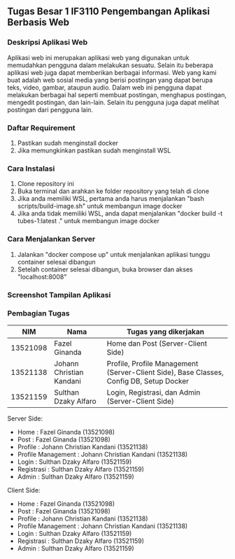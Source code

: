 ## Tugas Besar 1 IF3110 Pengembangan Aplikasi Berbasis Web

### Deskripsi Aplikasi Web

Aplikasi web ini merupakan aplikasi web yang digunakan untuk memudahkan pengguna dalam melakukan sesuatu. Selain itu beberapa aplikasi web juga dapat memberikan berbagai informasi. Web yang kami buat adalah web sosial media yang berisi postingan yang dapat berupa teks, video, gambar, ataupun audio. Dalam web ini pengguna dapat melakukan berbagai hal seperti membuat postingan, menghapus postingan, mengedit postingan, dan lain-lain. Selain itu pengguna juga dapat melihat postingan dari pengguna lain.

### Daftar Requirement

1. Pastikan sudah menginstall docker
2. Jika memungkinkan pastikan sudah menginstall WSL

### Cara Instalasi

1. Clone repository ini
2. Buka terminal dan arahkan ke folder repository yang telah di clone
3. Jika anda memiliki WSL, pertama anda harus menjalankan "bash scripts/build-image.sh" untuk membangun image docker
4. Jika anda tidak memiliki WSL, anda dapat menjalankan  "docker build -t tubes-1:latest ." untuk membangun image docker

### Cara Menjalankan Server

1. Jalankan "docker compose up" untuk menjalankan aplikasi tunggu container selesai dibangun
2. Setelah container selesai dibangun, buka browser dan akses "localhost:8008"

### Screenshot Tampilan Aplikasi


### Pembagian Tugas

| NIM      | Nama | Tugas yang dikerjakan | 
| ----------- | ----------- | ----------- |
| 13521098      | Fazel Ginanda       | Home dan Post (Server-Client Side) |
| 13521138   | Johann Christian Kandani      | Profile, Profile Management  (Server-Client Side), Base Classes, Config DB, Setup Docker |
| 13521159   | Sulthan Dzaky Alfaro      | Login, Registrasi, dan Admin (Server-Client Side) |

Server Side:
- Home : Fazel Ginanda (13521098)
- Post : Fazel Ginanda (13521098)
- Profile : Johann Christian Kandani (13521138)
- Profile Management : Johann Christian Kandani (13521138)
- Login : Sulthan Dzaky Alfaro (13521159)
- Registrasi : Sulthan Dzaky Alfaro (13521159)
- Admin : Sulthan Dzaky Alfaro (13521159)

Client Side:
- Home : Fazel Ginanda (13521098)
- Post : Fazel Ginanda (13521098)
- Profile : Johann Christian Kandani (13521138)
- Profile Management : Johann Christian Kandani (13521138)
- Login : Sulthan Dzaky Alfaro (13521159)
- Registrasi : Sulthan Dzaky Alfaro (13521159)
- Admin : Sulthan Dzaky Alfaro (13521159)



